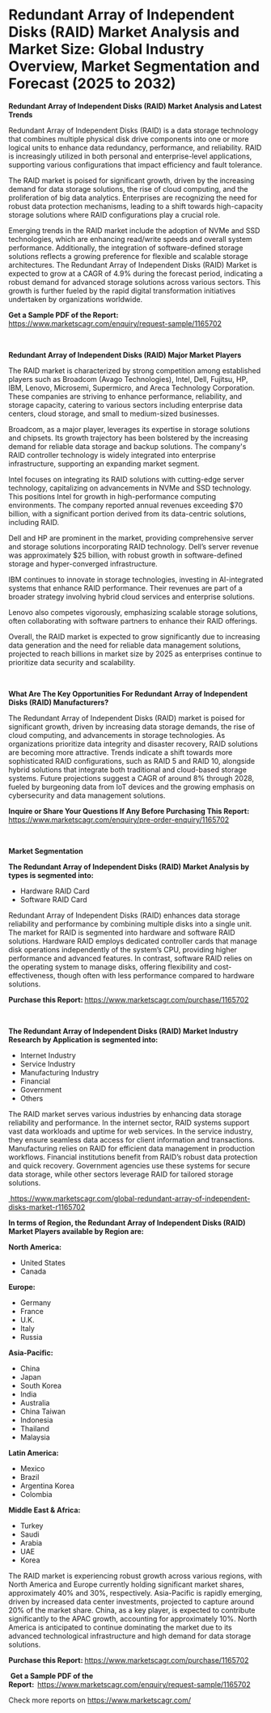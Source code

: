 <p><h1>Redundant Array of Independent Disks (RAID) Market Analysis and Market Size: Global Industry Overview, Market Segmentation and Forecast (2025 to 2032)</h1></p><p><strong>Redundant Array of Independent Disks (RAID) Market Analysis and Latest Trends</strong></p>
<p><p>Redundant Array of Independent Disks (RAID) is a data storage technology that combines multiple physical disk drive components into one or more logical units to enhance data redundancy, performance, and reliability. RAID is increasingly utilized in both personal and enterprise-level applications, supporting various configurations that impact efficiency and fault tolerance.</p><p>The RAID market is poised for significant growth, driven by the increasing demand for data storage solutions, the rise of cloud computing, and the proliferation of big data analytics. Enterprises are recognizing the need for robust data protection mechanisms, leading to a shift towards high-capacity storage solutions where RAID configurations play a crucial role. </p><p>Emerging trends in the RAID market include the adoption of NVMe and SSD technologies, which are enhancing read/write speeds and overall system performance. Additionally, the integration of software-defined storage solutions reflects a growing preference for flexible and scalable storage architectures. The Redundant Array of Independent Disks (RAID) Market is expected to grow at a CAGR of 4.9% during the forecast period, indicating a robust demand for advanced storage solutions across various sectors. This growth is further fueled by the rapid digital transformation initiatives undertaken by organizations worldwide.</p></p>
<p><strong>Get a Sample PDF of the Report:&nbsp;</strong> <a href="https://www.marketscagr.com/enquiry/request-sample/1165702?utm_campaign=2390&utm_medium=2&utm_source=Github&utm_content=ia&utm_term=12022025&utm_id=redundant-array-of-independent-disks-raid">https://www.marketscagr.com/enquiry/request-sample/1165702</a></p>
<p>&nbsp;</p>
<p><strong>Redundant Array of Independent Disks (RAID) Major Market Players</strong></p>
<p><p>The RAID market is characterized by strong competition among established players such as Broadcom (Avago Technologies), Intel, Dell, Fujitsu, HP, IBM, Lenovo, Microsemi, Supermicro, and Areca Technology Corporation. These companies are striving to enhance performance, reliability, and storage capacity, catering to various sectors including enterprise data centers, cloud storage, and small to medium-sized businesses.</p><p>Broadcom, as a major player, leverages its expertise in storage solutions and chipsets. Its growth trajectory has been bolstered by the increasing demand for reliable data storage and backup solutions. The company's RAID controller technology is widely integrated into enterprise infrastructure, supporting an expanding market segment.</p><p>Intel focuses on integrating its RAID solutions with cutting-edge server technology, capitalizing on advancements in NVMe and SSD technology. This positions Intel for growth in high-performance computing environments. The company reported annual revenues exceeding $70 billion, with a significant portion derived from its data-centric solutions, including RAID.</p><p>Dell and HP are prominent in the market, providing comprehensive server and storage solutions incorporating RAID technology. Dell’s server revenue was approximately $25 billion, with robust growth in software-defined storage and hyper-converged infrastructure.</p><p>IBM continues to innovate in storage technologies, investing in AI-integrated systems that enhance RAID performance. Their revenues are part of a broader strategy involving hybrid cloud services and enterprise solutions.</p><p>Lenovo also competes vigorously, emphasizing scalable storage solutions, often collaborating with software partners to enhance their RAID offerings.</p><p>Overall, the RAID market is expected to grow significantly due to increasing data generation and the need for reliable data management solutions, projected to reach billions in market size by 2025 as enterprises continue to prioritize data security and scalability.</p></p>
<p>&nbsp;</p>
<p><strong>What Are The Key Opportunities For Redundant Array of Independent Disks (RAID) Manufacturers?</strong></p>
<p><p>The Redundant Array of Independent Disks (RAID) market is poised for significant growth, driven by increasing data storage demands, the rise of cloud computing, and advancements in storage technologies. As organizations prioritize data integrity and disaster recovery, RAID solutions are becoming more attractive. Trends indicate a shift towards more sophisticated RAID configurations, such as RAID 5 and RAID 10, alongside hybrid solutions that integrate both traditional and cloud-based storage systems. Future projections suggest a CAGR of around 8% through 2028, fueled by burgeoning data from IoT devices and the growing emphasis on cybersecurity and data management solutions.</p></p>
<p><strong>Inquire or Share Your Questions If Any Before Purchasing This Report:</strong> <a href="https://www.marketscagr.com/enquiry/pre-order-enquiry/1165702?utm_campaign=2390&utm_medium=2&utm_source=Github&utm_content=ia&utm_term=12022025&utm_id=redundant-array-of-independent-disks-raid">https://www.marketscagr.com/enquiry/pre-order-enquiry/1165702</a></p>
<p>&nbsp;</p>
<p><strong>Market Segmentation</strong></p>
<p><strong>The Redundant Array of Independent Disks (RAID) Market Analysis by types is segmented into:</strong></p>
<p><ul><li>Hardware RAID Card</li><li>Software RAID Card</li></ul></p>
<p><p>Redundant Array of Independent Disks (RAID) enhances data storage reliability and performance by combining multiple disks into a single unit. The market for RAID is segmented into hardware and software RAID solutions. Hardware RAID employs dedicated controller cards that manage disk operations independently of the system’s CPU, providing higher performance and advanced features. In contrast, software RAID relies on the operating system to manage disks, offering flexibility and cost-effectiveness, though often with less performance compared to hardware solutions.</p></p>
<p><strong>Purchase this Report:&nbsp;</strong><a href="https://www.marketscagr.com/purchase/1165702?utm_campaign=2390&utm_medium=2&utm_source=Github&utm_content=ia&utm_term=12022025&utm_id=redundant-array-of-independent-disks-raid">https://www.marketscagr.com/purchase/1165702</a></p>
<p>&nbsp;</p>
<p><strong>The Redundant Array of Independent Disks (RAID) Market Industry Research by Application is segmented into:</strong></p>
<p><ul><li>Internet Industry</li><li>Service Industry</li><li>Manufacturing Industry</li><li>Financial</li><li>Government</li><li>Others</li></ul></p>
<p><p>The RAID market serves various industries by enhancing data storage reliability and performance. In the internet sector, RAID systems support vast data workloads and uptime for web services. In the service industry, they ensure seamless data access for client information and transactions. Manufacturing relies on RAID for efficient data management in production workflows. Financial institutions benefit from RAID’s robust data protection and quick recovery. Government agencies use these systems for secure data storage, while other sectors leverage RAID for tailored storage solutions.</p></p>
<p><a href="https://www.marketscagr.com/global-redundant-array-of-independent-disks-market-r1165702?utm_campaign=2390&utm_medium=2&utm_source=Github&utm_content=ia&utm_term=12022025&utm_id=redundant-array-of-independent-disks-raid">&nbsp;https://www.marketscagr.com/global-redundant-array-of-independent-disks-market-r1165702</a></p>
<p><strong>In terms of Region, the Redundant Array of Independent Disks (RAID) Market Players available by Region are:</strong></p>
<p>
    <p> <strong> North America: </strong>
        <ul>
            <li>United States</li>
            <li>Canada</li>
        </ul>
        </p> 
    <p> <strong> Europe: </strong>
        <ul>
            <li>Germany</li>
            <li>France</li>
            <li>U.K.</li>
            <li>Italy</li>
            <li>Russia</li>
        </ul>
        </p> 
    <p> <strong> Asia-Pacific: </strong>
        <ul>
            <li>China</li>
            <li>Japan</li>
            <li>South Korea</li>
            <li>India</li>
            <li>Australia</li>
            <li>China Taiwan</li>
            <li>Indonesia</li>
            <li>Thailand</li>
            <li>Malaysia</li>
        </ul>
        </p> 
    <p> <strong> Latin America: </strong>
        <ul>
            <li>Mexico</li>
            <li>Brazil</li>
            <li>Argentina Korea</li>
            <li>Colombia</li>
        </ul>
        </p> 
    <p> <strong> Middle East & Africa: </strong>
        <ul>
            <li>Turkey</li>
            <li>Saudi</li>
            <li>Arabia</li>
            <li>UAE</li>
            <li>Korea</li>
        </ul>
    </p>
    </p>
<p><p>The RAID market is experiencing robust growth across various regions, with North America and Europe currently holding significant market shares, approximately 40% and 30%, respectively. Asia-Pacific is rapidly emerging, driven by increased data center investments, projected to capture around 20% of the market share. China, as a key player, is expected to contribute significantly to the APAC growth, accounting for approximately 10%. North America is anticipated to continue dominating the market due to its advanced technological infrastructure and high demand for data storage solutions.</p></p>
<p><strong>Purchase this Report: </strong><a href="https://www.marketscagr.com/purchase/1165702?utm_campaign=2390&utm_medium=2&utm_source=Github&utm_content=ia&utm_term=12022025&utm_id=redundant-array-of-independent-disks-raid">https://www.marketscagr.com/purchase/1165702</a></p>
<p>&nbsp;<strong>Get a Sample PDF of the Report:&nbsp;&nbsp;</strong><a href="https://www.marketscagr.com/enquiry/request-sample/1165702?utm_campaign=2390&utm_medium=2&utm_source=Github&utm_content=ia&utm_term=12022025&utm_id=redundant-array-of-independent-disks-raid">https://www.marketscagr.com/enquiry/request-sample/1165702</a></p>
<p><strong></strong></p>
<p>Check more reports on <a href="https://www.marketscagr.com/?utm_campaign=2390&utm_medium=2&utm_source=Github&utm_content=ia&utm_term=12022025&utm_id=redundant-array-of-independent-disks-raid">https://www.marketscagr.com/</a></p>